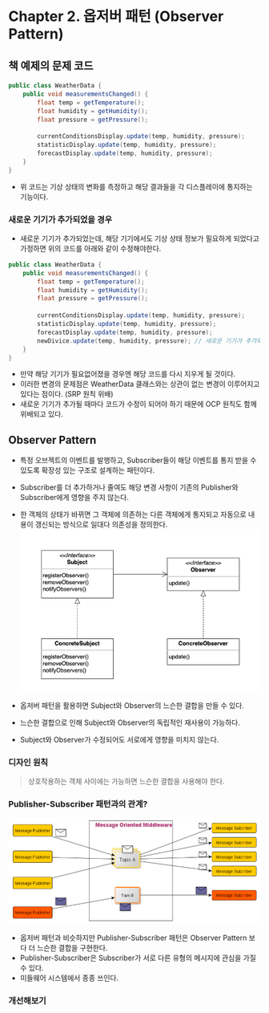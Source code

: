 # Chapter 2. 옵저버 패턴 (Observer Pattern)

## 책 예제의 문제 코드
```java
public class WeatherData {
    public void measurementsChanged() {
        float temp = getTemperature();
        float humidity = getHumidity();
        float pressure = getPressure();
        
        currentConditionsDisplay.update(temp, humidity, pressure);
        statisticDisplay.update(temp, humidity, pressure);
        forecastDisplay.update(temp, humidity, pressure);
    }
}
```
* 위 코드는 기상 상태의 변화를 측정하고 해당 결과들을 각 디스플레이에 통지하는 기능이다.

### 새로운 기기가 추가되었을 경우
* 새로운 기기가 추가되었는데, 해당 기기에서도 기상 상태 정보가 필요하게 되었다고 가정하면 위의 코드를 아래와 같이 수정해야한다.
```java
public class WeatherData {
    public void measurementsChanged() {
        float temp = getTemperature();
        float humidity = getHumidity();
        float pressure = getPressure();
        
        currentConditionsDisplay.update(temp, humidity, pressure);
        statisticDisplay.update(temp, humidity, pressure);
        forecastDisplay.update(temp, humidity, pressure);
        newDivice.update(temp, humidity, pressure); // 새로운 기기가 추가되었다.
    }
}
```
* 만약 해당 기기가 필요없어졌을 경우엔 해당 코드를 다시 지우게 될 것이다.
* 이러한 변경의 문제점은 WeatherData 클래스와는 상관이 없는 변경이 이루어지고 있다는 점이다. (SRP 원칙 위배)
* 새로운 기기가 추가될 때마다 코드가 수정이 되어야 하기 때문에 OCP 원칙도 함께 위배되고 있다.

## Observer Pattern
* 특정 오브젝트의 이벤트를 발행하고, Subscriber들이 해당 이벤트를 통지 받을 수 있도록 확장성 있는 구조로 설계하는 패턴이다.
* Subscriber를 더 추가하거나 줄여도 해당 변경 사항이 기존의 Publisher와 Subscriber에게 영향을 주지 않는다.
* 한 객체의 상태가 바뀌면 그 객체에 의존하는 다른 객체에게 통지되고 자동으로 내용이 갱신되는 방식으로 일대다 의존성을 정의한다.
![img.png](asset/observer_pattern.png)

* 옵저버 패턴을 활용하면 Subject와 Observer의 느슨한 결합을 만들 수 있다.
* 느슨한 결합으로 인해 Subject와 Observer의 독립적인 재사용이 가능하다.
* Subject와 Observer가 수정되어도 서로에게 영향을 미치지 않는다.

### 디자인 원칙
> 상호작용하는 객체 사이에는 가능하면 느슨한 결합을 사용해야 한다.

### Publisher-Subscriber 패턴과의 관계?
![img.png](asset/publisher_subscriber_pattern.png)
* 옵저버 패턴과 비슷하지만 Publisher-Subscriber 패턴은 Observer Pattern 보다 더 느슨한 결합을 구현한다.
* Publisher-Subscriber은 Subscriber가 서로 다른 유형의 메시지에 관심을 가질 수 있다.
* 미들웨어 시스템에서 종종 쓰인다.

### 개선해보기

